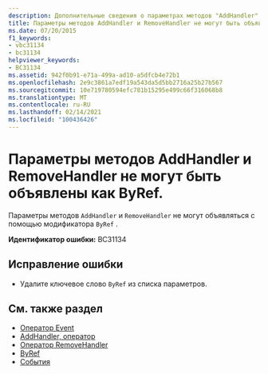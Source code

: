 ```yaml
---
description: Дополнительные сведения о параметрах методов "AddHandler" и "RemoveHandler" не могут быть объявлены как "ByRef"
title: Параметры методов AddHandler и RemoveHandler не могут быть объявлены как ByRef.
ms.date: 07/20/2015
f1_keywords:
- vbc31134
- bc31134
helpviewer_keywords:
- BC31134
ms.assetid: 942f0b91-e71a-499a-ad10-a5dfcb4e72b1
ms.openlocfilehash: 2e9c3861a7edf19a543da5d5bb2716a25b27b567
ms.sourcegitcommit: 10e719780594efc781b15295e499c66f316068b8
ms.translationtype: MT
ms.contentlocale: ru-RU
ms.lasthandoff: 02/14/2021
ms.locfileid: "100436426"
---
```

# <a name="addhandler-and-removehandler-method-parameters-cannot-be-declared-byref"></a>Параметры методов AddHandler и RemoveHandler не могут быть объявлены как ByRef.

Параметры методов `AddHandler` и `RemoveHandler` не могут объявляться с помощью модификатора `ByRef` .  
  
 **Идентификатор ошибки:** BC31134  
  
## <a name="to-correct-this-error"></a>Исправление ошибки  
  
- Удалите ключевое слово `ByRef` из списка параметров.  
  
## <a name="see-also"></a>См. также раздел

- [Оператор Event](../language-reference/statements/event-statement.md)
- [AddHandler, оператор](../language-reference/statements/addhandler-statement.md)
- [Оператор RemoveHandler](../language-reference/statements/removehandler-statement.md)
- [ByRef](../language-reference/modifiers/byref.md)
- [События](../programming-guide/language-features/events/index.md)
